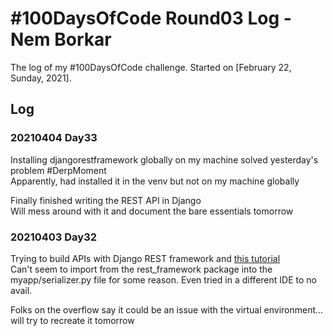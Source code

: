 # #100DaysOfCode Round03 Log - Nem Borkar

The log of my #100DaysOfCode challenge. Started on [February 22, Sunday, 2021].

## Log

### 20210404 Day33

Installing djangorestframework globally on my machine solved yesterday's problem #DerpMoment  
Apparently, had installed it in the venv but not on my machine globally  

Finally finished writing the REST API in Django  
Will mess around with it and document the bare essentials tomorrow  


### 20210403 Day32

Trying to build APIs with Django REST framework and [this tutorial](https://medium.com/swlh/build-your-first-rest-api-with-django-rest-framework-e394e39a482c)  
Can't seem to import from the rest_framework package into the myapp/serializer.py file for some reason. Even tried in a different IDE to no avail.  

Folks on the overflow say it could be an issue with the virtual environment... will try to recreate it tomorrow  
